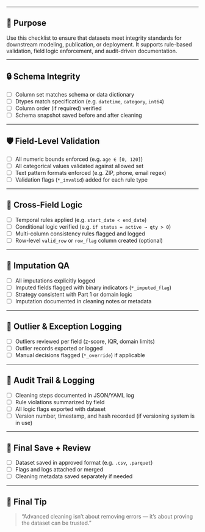 ___
## 🎯 Purpose

Use this checklist to ensure that datasets meet integrity standards for downstream modeling, publication, or deployment. It supports rule-based validation, field logic enforcement, and audit-driven documentation.

---

## 🔒 Schema Integrity

* [ ] Column set matches schema or data dictionary
* [ ] Dtypes match specification (e.g. `datetime`, `category`, `int64`)
* [ ] Column order (if required) verified
* [ ] Schema snapshot saved before and after cleaning

---

## 🛡 Field-Level Validation

* [ ] All numeric bounds enforced (e.g. `age ∈ [0, 120]`)
* [ ] All categorical values validated against allowed set
* [ ] Text pattern formats enforced (e.g. ZIP, phone, email regex)
* [ ] Validation flags (`*_invalid`) added for each rule type

---

## 🔗 Cross-Field Logic

* [ ] Temporal rules applied (e.g. `start_date < end_date`)
* [ ] Conditional logic verified (e.g. `if status = active → qty > 0`)
* [ ] Multi-column consistency rules flagged and logged
* [ ] Row-level `valid_row` or `row_flag` column created (optional)

---

## 🧪 Imputation QA

* [ ] All imputations explicitly logged
* [ ] Imputed fields flagged with binary indicators (`*_imputed_flag`)
* [ ] Strategy consistent with Part 1 or domain logic
* [ ] Imputation documented in cleaning notes or metadata

---

## 🚨 Outlier & Exception Logging

* [ ] Outliers reviewed per field (z-score, IQR, domain limits)
* [ ] Outlier records exported or logged
* [ ] Manual decisions flagged (`*_override`) if applicable

---

## 🧾 Audit Trail & Logging

* [ ] Cleaning steps documented in JSON/YAML log
* [ ] Rule violations summarized by field
* [ ] All logic flags exported with dataset
* [ ] Version number, timestamp, and hash recorded (if versioning system is in use)

---

## 💾 Final Save + Review

* [ ] Dataset saved in approved format (e.g. `.csv`, `.parquet`)
* [ ] Flags and logs attached or merged
* [ ] Cleaning metadata saved separately if needed

---

## 🧠 Final Tip

> “Advanced cleaning isn’t about removing errors — it’s about proving the dataset can be trusted.”
